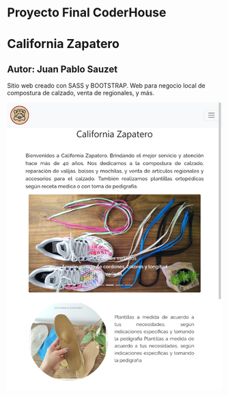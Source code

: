 # Proyecto Final CoderHouse
<h1>
  California Zapatero
</h1>

<h2>
  Autor: Juan Pablo Sauzet
</h2>

<p>
  Sitio web creado con SASS y BOOTSTRAP. Web para negocio local de compostura de calzado, venta de regionales, y más.
  </p>
  <img src="https://github.com/Chuampis/coderhouse/blob/master/screenshot.png">
